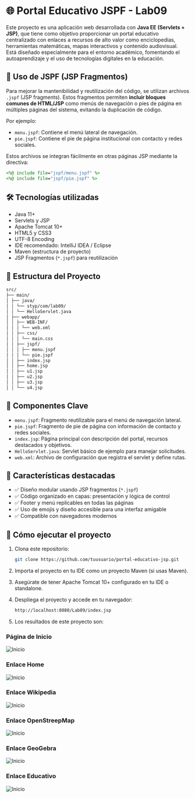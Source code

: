 # 🌐 Portal Educativo JSPF - Lab09

Este proyecto es una aplicación web desarrollada con **Java EE (Servlets + JSP)**, que tiene como objetivo proporcionar un portal educativo centralizado con enlaces a recursos de alto valor como enciclopedias, herramientas matemáticas, mapas interactivos y contenido audiovisual. Está diseñado especialmente para el entorno académico, fomentando el autoaprendizaje y el uso de tecnologías digitales en la educación.

## 🔄 Uso de JSPF (JSP Fragmentos)

Para mejorar la mantenibilidad y reutilización del código, se utilizan archivos `.jspf` (JSP fragments). Estos fragmentos permiten **incluir bloques comunes de HTML/JSP** como menús de navegación o pies de página en múltiples páginas del sistema, evitando la duplicación de código.

Por ejemplo:

- `menu.jspf`: Contiene el menú lateral de navegación.
- `pie.jspf`: Contiene el pie de página institucional con contacto y redes sociales.

Estos archivos se integran fácilmente en otras páginas JSP mediante la directiva:

```jsp
<%@ include file="jspf/menu.jspf" %>
<%@ include file="jspf/pie.jspf" %>
```

## 🛠️ Tecnologías utilizadas

- Java 11+
- Servlets y JSP
- Apache Tomcat 10+
- HTML5 y CSS3
- UTF-8 Encoding
- IDE recomendado: IntelliJ IDEA / Eclipse
- Maven (estructura de proyecto)
- JSP Fragmentos (`*.jspf`) para reutilización

## 📁 Estructura del Proyecto

```bash
src/
├── main/
│ ├── java/
│ │ └── styp/com/lab09/
│ │ └── HelloServlet.java
│ ├── webapp/
│ │ ├── WEB-INF/
│ │ │ └── web.xml
│ │ ├── css/
│ │ │ └── main.css
│ │ ├── jspf/
│ │ │ ├── menu.jspf
│ │ │ └── pie.jspf
│ │ ├── index.jsp
│ │ ├── home.jsp
│ │ ├── u1.jsp
│ │ ├── u2.jsp
│ │ ├── u3.jsp
│ │ └── u4.jsp
```


## 🧩 Componentes Clave

- `menu.jspf`: Fragmento reutilizable para el menú de navegación lateral.
- `pie.jspf`: Fragmento de pie de página con información de contacto y redes sociales.
- `index.jsp`: Página principal con descripción del portal, recursos destacados y objetivos.
- `HelloServlet.java`: Servlet básico de ejemplo para manejar solicitudes.
- `web.xml`: Archivo de configuración que registra el servlet y define rutas.

## 📌 Características destacadas

- ✅ Diseño modular usando JSP fragmentos (`*.jspf`)
- ✅ Código organizado en capas: presentación y lógica de control
- ✅ Footer y menú replicables en todas las páginas
- ✅ Uso de emojis y diseño accesible para una interfaz amigable
- ✅ Compatible con navegadores modernos

## 🚀 Cómo ejecutar el proyecto

1. Clona este repositorio:
   ```bash
   git clone https://github.com/tuusuario/portal-educativo-jsp.git
   ```
2. Importa el proyecto en tu IDE como un proyecto Maven (si usas Maven).

3. Asegúrate de tener Apache Tomcat 10+ configurado en tu IDE o standalone.

4. Despliega el proyecto y accede en tu navegador:
    ```bash
    http://localhost:8080/Lab09/index.jsp

    ```
   
5. Los resultados de este proyecto son:



### Página de Inicio
![Inicio](Documentos/image1.png)

### Enlace Home
![Inicio](Documentos/image2.png)

### Enlace Wikipedia
![Inicio](Documentos/image3.png)

### Enlace OpenStreepMap
![Inicio](Documentos/image4.png)

### Enlace GeoGebra
![Inicio](Documentos/image5.png)

### Enlace Educativo
![Inicio](Documentos/image6.png)
